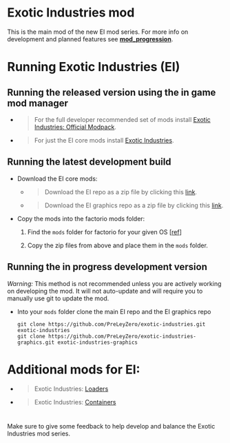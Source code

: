 # Exotic Industries mod

This is the main mod of the new EI mod series.
For more info on development and planned features see [**mod_progression**](https://github.com/PreLeyZero/248k-2/blob/main/README.md).


# Running Exotic Industries (EI)

## Running the released version using the in game mod manager

- >For the full developer recommended set of mods install [Exotic Industries: Official Modpack](https://mods.factorio.com/mod/exotic-industries-modpack).

- >For just the EI core mods install [Exotic Industries](https://mods.factorio.com/mod/exotic-industries).


## Running the latest development build

* Download the EI core mods:

    - >Download the EI repo as a zip file by clicking this [link](https://github.com/PreLeyZero/exotic-industries/releases/).

    - >Download the EI graphics repo as a zip file by clicking this [link](https://github.com/PreLeyZero/exotic-industries-graphics/releases/).

* Copy the mods into the factorio mods folder:

    1. Find the `mods` folder for factorio for your given OS [[ref](https://wiki.factorio.com/index.php?title=Application_directory)]

    2. Copy the zip files from above and place them in the `mods` folder.


## Running the in progress development version

*Warning:* This method is not recommended unless you are actively working on developing the mod. It will not auto-update and will require you to manually use git to update the mod.

- Into your `mods` folder clone the main EI repo and the EI graphics repo
    ```
    git clone https://github.com/PreLeyZero/exotic-industries.git exotic-industries
    git clone https://github.com/PreLeyZero/exotic-industries-graphics.git exotic-industries-graphics
    ```


# Additional mods for EI:

- >Exotic Industries: [Loaders](https://mods.factorio.com/mod/exotic-industries-loaders)

- >Exotic Industries: [Containers](https://mods.factorio.com/mod/exotic-industries-containers)


#

Make sure to give some feedback to help develop and balance the Exotic Industries mod series.